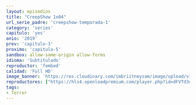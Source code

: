 ```yaml
---
layout: episodios
title: "CreepShow 1x04"
url_serie_padre: 'creepshow-temporada-1'
category: 'series'
capitulo: 'yes'
anio: '2019'
prev: 'capitulo-3'
proximo: 'capitulo-5'
sandbox: allow-same-origin allow-forms
idioma: 'Subtitulado'
reproductor: 'fembed'
calidad: 'Full HD'
image_banner: 'https://res.cloudinary.com/imbriitneysam/image/upload/v1546545022/reason1-banner-min.jpg'
reproductores: ["https://hls4.openloadpremium.com/player.php?id=dFVTd3dyMXN5dVJENEh0cUNJN0JuTk40WUdQU2t6RkJKeEQyRWxpaHNnbmVYYUtZd0cxbFNNSXp5UEVsT1dCa3UrNDFIY09aMDh1YjlVbXNSaWtrclE9PQ&sub=https://sub.cuevana2.io/vtt-sub/sub7/Creepshow.S01E04.vtt","https://player.openplay.vip/player.php?id=MzIx&sub=https://sub.cuevana2.io/vtt-sub/sub7/Creepshow.S01E04.vtt","https://tutumeme.net/embed/player.php?u=bXQ3ajJOaW1wcFRGcEs2VW5XRGExTlRPMytmUnc3bHVwcWhoenVIUjI5SHF5TlNwc0taaG1jN2gwZHZSNTlIRHVhV2tZWitkNUtDVDNOL1ZvYW1rYjJkcG9xT2U","https://player.cuevana2.io/irgotoolp.php?url=eTllbW9hZHpYNURLejlaalg2T3BsYy9PMHNTV29hYWVuY3JYMEpHVm9LRm9uWlRYbTVKL201ZHNmYUtRMEphbmFRPT0&sub=https://sub.cuevana2.io/vtt-sub/sub7/Creepshow.S01E04.vtt"]
tags:
- Terror
---
```












